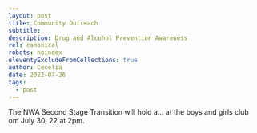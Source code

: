 ```yaml
---
layout: post
title: Community Outreach
subtitle: 
description: Drug and Alcohol Prevention Awareness
rel: canonical
robots: noindex
eleventyExcludeFromCollections: true
author: Cecelia
date: 2022-07-26
tags:
  - post
---
```

 The NWA Second Stage Transition will hold a... at the boys and girls club om July 30, 22 at 2pm.